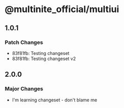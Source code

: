 # @multinite_official/multiui

## 1.0.1

### Patch Changes

- 83f81fb: Testing changeset
- 83f81fb: Testing changeset v2

## 2.0.0

### Major Changes

- I'm learning changeset - don't blame me
